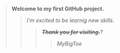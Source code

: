>**Welcome to my first GitHub project.**<br/>
>>_I'm excited to be learnig new skills._<br/>
>>>**_~~Thank you for visiting.~~_**?<br/>
>>>> _MyBigToe_ 



